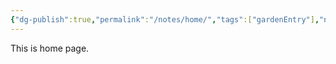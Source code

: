 ```yaml
---
{"dg-publish":true,"permalink":"/notes/home/","tags":["gardenEntry"],"noteIcon":"","created":"2024-12-18T00:58:45.377+09:00"}
---
```


This is home page.